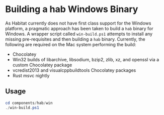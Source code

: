 # Building a hab Windows Binary

As Habitat currently does not have first class support for the Windows platform, a pragmatic approach has been taken to build a `hab` binary for Windows. A wrapper script called `win-build.ps1` attempts to install any missing pre-requisites and then building a `hab` binary. Currently, the following are required on the Mac system performing the build:

* Chocolatey
* Win32 builds of libarchive, libsodium, bzip2, zlib, xz, and openssl via a custom Chocolatey package 
* vcredist2013 and visualcppbuildtools Chocolatey packages
* Rust msvc nightly

## Usage

```powershell
cd components/hab/win
./win-build.ps1
```
